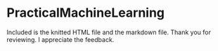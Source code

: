 PracticalMachineLearning
========================

Included is the knitted HTML file and the markdown file. Thank you for reviewing. I appreciate the feedback.

